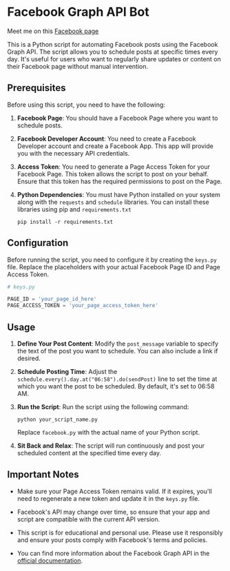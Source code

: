 # Facebook Graph API Bot

Meet me on this [Facebook page](https://www.facebook.com/profile.php?id=61551872334297)

This is a Python script for automating Facebook posts using the Facebook Graph API. The script allows you to schedule posts at specific times every day. It's useful for users who want to regularly share updates or content on their Facebook page without manual intervention.

## Prerequisites

Before using this script, you need to have the following:

1. **Facebook Page**: You should have a Facebook Page where you want to schedule posts.

2. **Facebook Developer Account**: You need to create a Facebook Developer account and create a Facebook App. This app will provide you with the necessary API credentials.

3. **Access Token**: You need to generate a Page Access Token for your Facebook Page. This token allows the script to post on your behalf. Ensure that this token has the required permissions to post on the Page.

4. **Python Dependencies**: You must have Python installed on your system along with the `requests` and `schedule` libraries. You can install these libraries using pip and `requirements.txt`

    ```
    pip install -r requirements.txt
    ```

## Configuration

Before running the script, you need to configure it by creating the `keys.py` file. Replace the placeholders with your actual Facebook Page ID and Page Access Token.

```python
# keys.py

PAGE_ID = 'your_page_id_here'
PAGE_ACCESS_TOKEN = 'your_page_access_token_here'
```

## Usage

1. **Define Your Post Content**: Modify the `post_message` variable to specify the text of the post you want to schedule. You can also include a link if desired.

2. **Schedule Posting Time**: Adjust the `schedule.every().day.at("06:58").do(sendPost)` line to set the time at which you want the post to be scheduled. By default, it's set to 06:58 AM.

3. **Run the Script**: Run the script using the following command:

    ```
    python your_script_name.py
    ```

    Replace `facebook.py` with the actual name of your Python script.

4. **Sit Back and Relax**: The script will run continuously and post your scheduled content at the specified time every day.

## Important Notes

- Make sure your Page Access Token remains valid. If it expires, you'll need to regenerate a new token and update it in the `keys.py` file.

- Facebook's API may change over time, so ensure that your app and script are compatible with the current API version.

- This script is for educational and personal use. Please use it responsibly and ensure your posts comply with Facebook's terms and policies.

- You can find more information about the Facebook Graph API in the [official documentation](https://developers.facebook.com/docs/graph-api).

